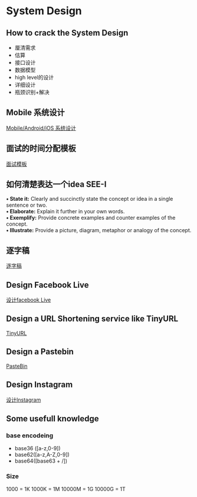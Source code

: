 # System Design
## How to crack the System Design 
* 厘清需求
* 估算
* 接口设计
* 数据模型
* high level的设计
* 详细设计
* 瓶颈识别+解决

## Mobile 系统设计
[Mobile/Android/iOS 系统设计](./mobileSystemDesign.md)
## 面试的时间分配模板
[面试模板](./SystemDesignInterviewTemplate.md)

## 如何清楚表达一个idea SEE-I
**•	State it:** Clearly and succinctly state the concept or idea in a single sentence or two.  
**•	Elaborate:** Explain it further in your own words.  
**•	Exemplify:** Provide concrete examples and counter examples of the concept.  
**•	Illustrate:** Provide a picture, diagram, metaphor or analogy of the concept.  

## 逐字稿
[逐字稿](./逐字稿.md)
## Design Facebook Live
[设计facebook Live](./facebookLive.md)
## Design a URL Shortening service like TinyURL
[TinyURL](./tinyURL.md)
## Design a Pastebin
[PasteBin](./designPasteBin.md)

## Design Instagram
[设计Instagram](./designInstagram.md)
## Some usefull knowledge
### base encodeing

* base36 ([a-z,0-9])
* base62([a-z,A-Z,0-9])
* base64([base63 + /])

### Size
1000 = 1K
1000K = 1M
10000M = 1G
10000G = 1T